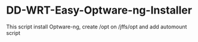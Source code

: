 # DD-WRT-Easy-Optware-ng-Installer
This script install Optware-ng, create /opt on /jffs/opt and add automount script
